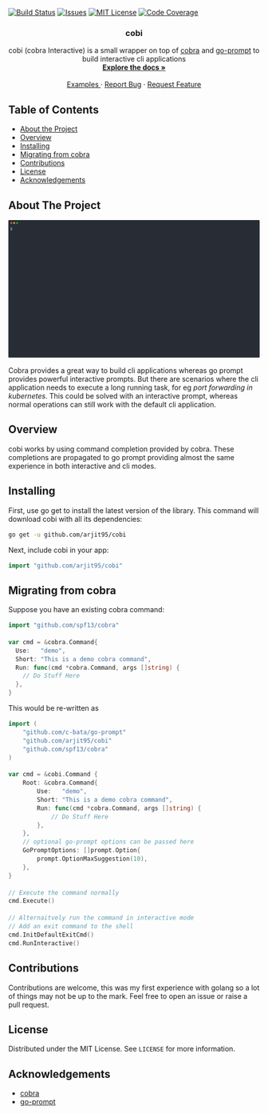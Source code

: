 [![Build Status][build-shield]][build-url]
[![Issues][issues-shield]][issues-url]
[![MIT License][license-shield]][license-url]
[![Code Coverage][coverage-shield]][coverage-url]
<p align="center">
  <h3 align="center">cobi</h3>

  <p align="center">
    cobi (cobra Interactive) is a small wrapper on top of <a href="https://github.com/spf13/cobra">cobra</a> and <a href="https://github.com/c-bata/go-prompt">go-prompt</a> to build interactive cli applications
    <br />
    <a href="https://github.com/arjit95/cobi#docs"><strong>Explore the docs »</strong></a>
    <br />
    <br />
    <a href="https://github.com/arjit95/_examples"> Examples </a>
    ·
    <a href="https://github.com/arjit95/cobi/issues">Report Bug</a>
    ·
    <a href="https://github.com/arjit95/cobi/issues">Request Feature</a>
  </p>
</p>

## Table of Contents

* [About the Project](#about-the-project)
* [Overview](#overview)
* [Installing](#installing)
* [Migrating from cobra](#migrating-from-cobra)
* [Contributions](#contributions)
* [License](#license)
* [Acknowledgements](#acknowledgements)

## About The Project
![cobi Screenshot](_images/screenshot.svg)

Cobra provides a great way to build cli applications whereas go prompt provides powerful interactive prompts. But there are scenarios where the cli application needs to execute a long running task, for eg _port forwarding in kubernetes_. This could be solved with an interactive prompt, whereas normal operations can still work with the default cli application.

## Overview
cobi works by using command completion provided by cobra. These completions are propagated to go prompt providing almost the same experience in both interactive and cli modes.

## Installing
First, use go get to install the latest version of the library. This command will download cobi with all its dependencies:

```bash
go get -u github.com/arjit95/cobi
```

Next, include cobi in your app:

```go
import "github.com/arjit95/cobi"
```

## Migrating from cobra
Suppose you have an existing cobra command:

```go
import "github.com/spf13/cobra"

var cmd = &cobra.Command{
  Use:   "demo",
  Short: "This is a demo cobra command",
  Run: func(cmd *cobra.Command, args []string) {
    // Do Stuff Here
  },
}
```

This would be re-written as

```go
import (
    "github.com/c-bata/go-prompt"
    "github.com/arjit95/cobi"
    "github.com/spf13/cobra"
)

var cmd = &cobi.Command {
    Root: &cobra.Command{
        Use:   "demo",
        Short: "This is a demo cobra command",
        Run: func(cmd *cobra.Command, args []string) {
            // Do Stuff Here
        }, 
    },
    // optional go-prompt options can be passed here
    GoPromptOptions: []prompt.Option{
        prompt.OptionMaxSuggestion(10),
    },
}

// Execute the command normally
cmd.Execute()

// Alternaitvely run the command in interactive mode
// Add an exit command to the shell
cmd.InitDefaultExitCmd()
cmd.RunInteractive()
```

## Contributions
Contributions are welcome, this was my first experience with golang so a lot of things may not be up to the mark. Feel free to open an issue or raise a pull request.

## License
Distributed under the MIT License. See `LICENSE` for more information.

## Acknowledgements
- [cobra](https://github.com/spf13/cobra)
- [go-prompt](https://github.com/c-bata/go-prompt)

[build-shield]: https://travis-ci.com/arjit95/cobi.svg?branch=main
[build-url]: https://travis-ci.com/arjit95/cobi
[issues-shield]: https://img.shields.io/github/issues/arjit95/cobi.svg
[issues-url]: https://github.com/arjit95/cobi/issues
[license-shield]: https://img.shields.io/github/license/arjit95/cobi.svg
[license-url]: https://github.com/arjit95/cobi/blob/main/LICENSE
[coverage-shield]: https://codecov.io/gh/arjit95/cobi/branch/main/graph/badge.svg
[coverage-url]: https://codecov.io/gh/arjit95/cobi